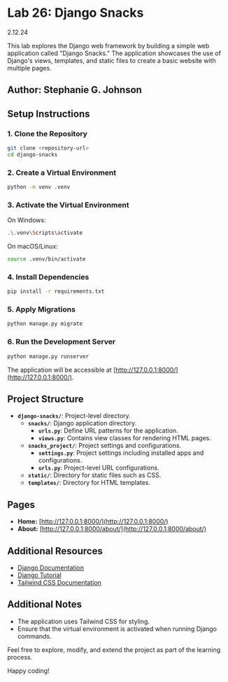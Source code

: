 # Lab 26: Django Snacks

2.12.24

This lab explores the Django web framework by building a simple web application called "Django Snacks." The application showcases the use of Django's views, templates, and static files to create a basic website with multiple pages.

## Author: Stephanie G. Johnson

## Setup Instructions

### 1. Clone the Repository

```bash
git clone <repository-url>
cd django-snacks
```

### 2. Create a Virtual Environment

```bash
python -m venv .venv
```

### 3. Activate the Virtual Environment

On Windows:

```bash
.\.venv\Scripts\activate
```

On macOS/Linux:

```bash
source .venv/bin/activate
```

### 4. Install Dependencies

```bash
pip install -r requirements.txt
```

### 5. Apply Migrations

```bash
python manage.py migrate
```

### 6. Run the Development Server

```bash
python manage.py runserver
```

The application will be accessible at [http://127.0.0.1:8000/](http://127.0.0.1:8000/).

## Project Structure

- **`django-snacks/`**: Project-level directory.
  - **`snacks/`**: Django application directory.
    - **`urls.py`**: Define URL patterns for the application.
    - **`views.py`**: Contains view classes for rendering HTML pages.
  - **`snacks_project/`**: Project settings and configurations.
    - **`settings.py`**: Project settings including installed apps and configurations.
    - **`urls.py`**: Project-level URL configurations.
  - **`static/`**: Directory for static files such as CSS.
  - **`templates/`**: Directory for HTML templates.

## Pages

- **Home:** [http://127.0.0.1:8000/](http://127.0.0.1:8000/)
- **About:** [http://127.0.0.1:8000/about/](http://127.0.0.1:8000/about/)

## Additional Resources

- [Django Documentation](https://docs.djangoproject.com/)
- [Django Tutorial](https://docs.djangoproject.com/en/3.2/intro/tutorial01/)
- [Tailwind CSS Documentation](https://tailwindcss.com/docs)

## Additional Notes

- The application uses Tailwind CSS for styling.
- Ensure that the virtual environment is activated when running Django commands.

Feel free to explore, modify, and extend the project as part of the learning process.

Happy coding!
